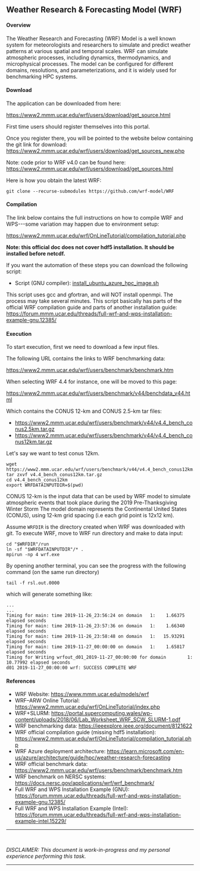 ## Weather Research & Forecasting Model (WRF)


#### Overview

The Weather Research and Forecasting (WRF) Model is a well known system for
meteorologists and researchers to simulate and predict weather patterns at
various spatial and temporal scales. WRF can simulate atmospheric processes,
including dynamics, thermodynamics, and microphysical processes. The model can
be configured for different domains, resolutions, and parameterizations, and it
is widely used for benchmarking HPC systems.


#### Download

The application can be downloaded from here:

<https://www2.mmm.ucar.edu/wrf/users/download/get_source.html>

First time users should register themselves into this portal.

Once you register there, you will be pointed to the website below containing the
git link for download:
<https://www2.mmm.ucar.edu/wrf/users/download/get_sources_new.php>

Note: code prior to WRF v4.0 can be found here:
<https://www2.mmm.ucar.edu/wrf/users/download/get_sources.html>

Here is how you obtain the latest WRF:


```
git clone --recurse-submodules https://github.com/wrf-model/WRF
```

#### Compilation

The link below contains the full instructions on how to compile WRF and
WPS---some variation may happen due to environment setup:

<https://www2.mmm.ucar.edu/wrf/OnLineTutorial/compilation_tutorial.php>

**Note: this official doc does not cover hdf5 installation. It should be installed
before netcdf.**


If you want the automation of these steps you can download the following script:

- Script (GNU compiler): [install_ubuntu_azure_hpc_image.sh](install_ubuntu_azure_hpc_image.sh)


This script uses gcc and gfortran, and will NOT install openmpi. The process may
take several minutes. This script basically has parts of the official WRF
compilation guide and parts of another installation guide:
<https://forum.mmm.ucar.edu/threads/full-wrf-and-wps-installation-example-gnu.12385/>





#### Execution

To start execution, first we need to download a few input files.

The following URL contains the links to WRF benchmarking data:

<https://www2.mmm.ucar.edu/wrf/users/benchmark/benchmark.htm>

When selecting WRF 4.4 for instance, one will be moved to this page:

<https://www2.mmm.ucar.edu/wrf/users/benchmark/v44/benchdata_v44.html>

Which contains the CONUS 12-km and CONUS 2.5-km tar files:

- <https://www2.mmm.ucar.edu/wrf/users/benchmark/v44/v4.4_bench_conus2.5km.tar.gz>
- <https://www2.mmm.ucar.edu/wrf/users/benchmark/v44/v4.4_bench_conus12km.tar.gz>


Let's say we want to test conus 12km.


```
wget https://www2.mmm.ucar.edu/wrf/users/benchmark/v44/v4.4_bench_conus12km.tar.gz
tar zxvf v4.4_bench_conus12km.tar.gz
cd v4.4_bench_conus12km
export WRFDATAINPUTDIR=$(pwd)
```

CONUS 12-km is the input data that can be used by WRF model to simulate
atmospheric events that took place during the 2019 Pre-Thanksgiving Winter Storm
The model domain represents the Continental United States (CONUS), using 12-km
grid spacing (i.e each grid point is 12x12 km).

Assume `WRFDIR` is the directory created when WRF was downloaded with git. To
execute WRF, move to WRF run directory and make to data input:

```
cd "$WRFDIR"/run
ln -sf "$WRFDATAINPUTDIR"/* .
mpirun -np 4 wrf.exe
```

By opening another terminal, you can see the progress with the following command
(on the same run directory)

```
tail -f rsl.out.0000
```

which will generate something like:

```
...
...
Timing for main: time 2019-11-26_23:56:24 on domain   1:    1.66375 elapsed seconds
Timing for main: time 2019-11-26_23:57:36 on domain   1:    1.66340 elapsed seconds
Timing for main: time 2019-11-26_23:58:48 on domain   1:   15.93291 elapsed seconds
Timing for main: time 2019-11-27_00:00:00 on domain   1:    1.65817 elapsed seconds
Timing for Writing wrfout_d01_2019-11-27_00:00:00 for domain        1:   10.77992 elapsed seconds
d01 2019-11-27_00:00:00 wrf: SUCCESS COMPLETE WRF
```



#### References
- WRF Website: <https://www.mmm.ucar.edu/models/wrf>
- WRF–ARW Online Tutorial: <https://www2.mmm.ucar.edu/wrf/OnLineTutorial/index.php>
- WRF+SLURM: <https://portal.supercomputing.wales/wp-content/uploads/2018/06/Lab_Worksheet_WRF_SCW_SLURM-1.pdf>
- WRF benchmarking data: <https://ieeexplore.ieee.org/document/8121622>
- WRF official compilation guide (missing hdf5 installation):
  <https://www2.mmm.ucar.edu/wrf/OnLineTutorial/compilation_tutorial.php>
- WRF Azure deployment architecture:
  <https://learn.microsoft.com/en-us/azure/architecture/guide/hpc/weather-research-forecasting>
- WRF official benchmark data:
  <https://www2.mmm.ucar.edu/wrf/users/benchmark/benchmark.htm>
- WRF benchmark on NERSC systems: <https://docs.nersc.gov/applications/wrf/wrf_benchmark/>
- Full WRF and WPS Installation Example (GNU):
<https://forum.mmm.ucar.edu/threads/full-wrf-and-wps-installation-example-gnu.12385/>
- Full WRF and WPS Installation Example (Intel):
<https://forum.mmm.ucar.edu/threads/full-wrf-and-wps-installation-example-intel.15229/>

---
<br>

*DISCLAIMER: This document is work-in-progress and my personal experience
performing this task.*

---


